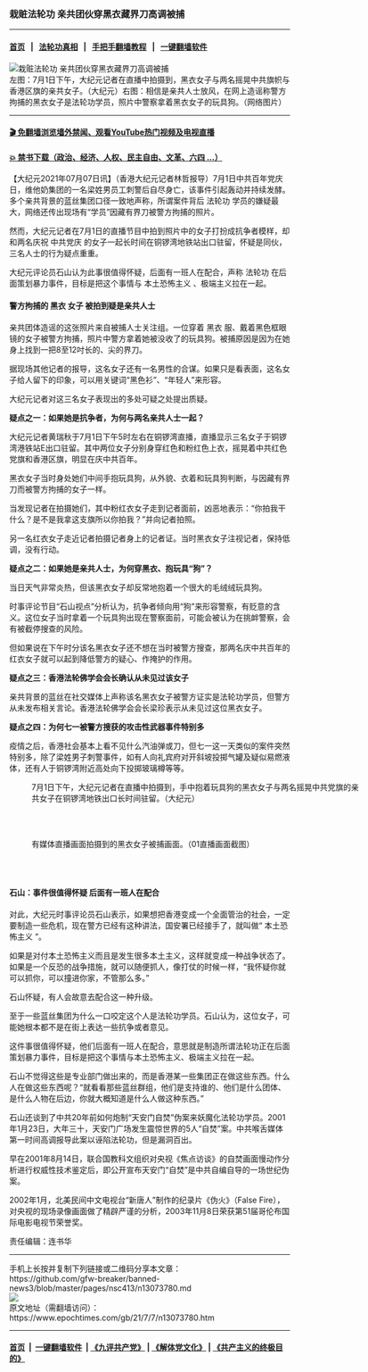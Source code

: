 ### 栽赃法轮功 亲共团伙穿黑衣藏界刀高调被捕
------------------------

#### [首页](https://github.com/gfw-breaker/banned-news3/blob/master/README.md) &nbsp;&nbsp;|&nbsp;&nbsp; [法轮功真相](https://github.com/begood0513/basic/blob/master/README.md)  &nbsp;&nbsp;|&nbsp;&nbsp; [手把手翻墙教程](https://github.com/gfw-breaker/guides/wiki)  &nbsp;&nbsp;|&nbsp;&nbsp; [一键翻墙软件](https://github.com/gfw-breaker/nogfw/blob/master/README.md)  



<div><img alt="栽赃法轮功 亲共团伙穿黑衣藏界刀高调被捕" class="attachment-djy_600_400 size-djy_600_400 wp-post-image" src="https://i.epochtimes.com/assets/uploads/2021/07/id13073787-54bffdad915029899988b9902771d8b2-600x400.jpg"/>
<div class="caption">
 左图：7月1日下午，大纪元记者在直播中拍摄到，黑衣女子与两名摇晃中共旗帜与香港区旗的亲共女子。（大纪元）右图：相信是亲共人士放风，在网上造谣称警方拘捕的黑衣女子是法轮功学员，照片中警察拿着黑衣女子的玩具狗。（网络图片）
</div></div><hr/>

#### [ 🎬  免翻墙浏览墙外禁闻、观看YouTube热门视频及电视直播](https://github.com/gfw-breaker/HelloWorld)

#### [ 💥  禁书下载（政治、经济、人权、民主自由、文革、六四 ...）](https://github.com/gfw-breaker/books/blob/master/README.md)

<div><p>
 【大纪元2021年07月07日讯】（香港大纪元记者林哲报导）7月1日中共百年党庆日，维他奶集团的一名梁姓男员工刺警后自尽身亡，该事件引起轰动并持续发酵。多个亲共背景的蓝丝集团口径一致地声称，所谓案件背后
 <ok href="https://www.epochtimes.com/gb/tag/%E6%B3%95%E8%BD%AE%E5%8A%9F.html">
  法轮功
 </ok>
 学员的嫌疑最大，网络还传出现场有“学员”因藏有界刀被警方拘捕的照片。
</p>
<p>
 然而，大纪元记者在7月1日的直播节目中拍到照片中的女子打扮成抗争者模样，却和两名庆祝
 <ok href="https://www.epochtimes.com/gb/tag/%E4%B8%AD%E5%85%B1%E5%85%9A%E5%BA%86.html">
  中共党庆
 </ok>
 的女子一起长时间在铜锣湾地铁站出口驻留，怀疑是同伙，三名人士的行为疑点重重。
</p>
<p>
 大纪元评论员石山认为此事很值得怀疑，后面有一班人在配合，声称
 <ok href="https://www.epochtimes.com/gb/tag/%E6%B3%95%E8%BD%AE%E5%8A%9F.html">
  法轮功
 </ok>
 在后面策划暴力事件，目标是把这个事情与
 <ok href="https://www.epochtimes.com/gb/tag/%E6%9C%AC%E5%9C%9F%E6%81%90%E6%80%96%E4%B8%BB%E4%B9%89.html">
  本土恐怖主义
 </ok>
 、极端主义拉在一起。
</p>
<p>
</p>
<h4>
 警方拘捕的
 <ok href="https://www.epochtimes.com/gb/tag/%E9%BB%91%E8%A1%A3.html">
  黑衣
 </ok>
 女子 被拍到疑是亲共人士
</h4>
<p>
 亲共团体造谣的这张照片来自被捕人士关注组。一位穿着
 <ok href="https://www.epochtimes.com/gb/tag/%E9%BB%91%E8%A1%A3.html">
  黑衣
 </ok>
 服、戴着黑色框眼镜的女子被警方拘捕，照片中警方拿着她被没收了的玩具狗。被捕原因是因为在她身上找到一把8至12吋长的、尖的界刀。
</p>
<p>
 据现场其他记者的报导，这名女子还有一名男性的合谋。如果只是看表面，这名女子给人留下的印象，可以用关键词“黑色衫”、“年轻人”来形容。
</p>
<p>
 大纪元记者对这三名女子表现出的多处可疑之处提出质疑。
</p>
<p>
 <strong>
  疑点之一：如果她是抗争者，为何与两名亲共人士一起？
 </strong>
</p>
<p>
 大纪元记者黄瑞秋于7月1日下午5时左右在铜锣湾直播，直播显示三名女子于铜锣湾港铁站E出口驻留。其中两位女子分别身穿红色和粉红色上衣，摇晃着中共红色党旗和香港区旗，明显在庆中共百年。
</p>
<p>
 黑衣女子当时身处她们中间手抱玩具狗，从外貌、衣着和玩具狗判断，与因藏有界刀而被警方拘捕的女子一样。
</p>
<p>
 当发现记者在拍摄她们，其中粉红衣女子走到记者面前，凶恶地表示：“你拍我干什么？是不是我拿这支旗所以你拍我？”并向记者拍照。
</p>
<p>
 另一名红衣女子走近记者拍摄记者身上的记者证。当时黑衣女子注视记者，保持低调，没有行动。
</p>
<p>
 <strong>
  疑点之二：如果她是亲共人士，为何穿黑衣、抱玩具“狗”？
 </strong>
</p>
<p>
 当日天气非常炎热，但该黑衣女子却反常地抱着一个很大的毛绒绒玩具狗。
</p>
<p>
 时事评论节目“石山视点”分析认为，抗争者倾向用“狗”来形容警察，有贬意的含义。这位女子当时拿着一个玩具狗出现在警察面前，可能会被认为在挑衅警察，会有被截停搜查的风险。
</p>
<p>
 但如果说在下午时分该名黑衣女子还不想在当时被警方搜查，那两名庆中共百年的红衣女子就可以起到降低警方的疑心、作掩护的作用。
</p>
<p>
 <strong>
  疑点之三：香港法轮佛学会会长确认从未见过该女子
 </strong>
</p>
<p>
 亲共背景的蓝丝在社交媒体上声称该名黑衣女子被警方证实是法轮功学员，但警方从未发布相关言论。香港法轮佛学会会长梁珍表示从未见过这位黑衣女子。
</p>
<p>
 <strong>
  疑点之四：为何七一被警方搜获的攻击性武器事件特别多
 </strong>
</p>
<p>
 疫情之后，香港社会基本上看不见什么汽油弹或刀，但七一这一天类似的案件突然特别多，除了梁姓男子刺警事件，如有人向礼宾府对开斜坡投掷气罐及疑似易燃液体，还有人于铜锣湾附近高处向下投掷玻璃樽等等。
</p>
<figure aria-describedby="caption-attachment-13073786" class="wp-caption aligncenter" id="attachment_13073786" style="width: 600px">
 <ok href="https://i.epochtimes.com/assets/uploads/2021/07/id13073786-b2ddecdc9ca42ed36e8d7fe669d7a42e-e1625658017530.png" target="_blank">
  <img alt="" class="size-large wp-image-13073786" src="https://i.epochtimes.com/assets/uploads/2021/07/id13073786-b2ddecdc9ca42ed36e8d7fe669d7a42e-600x337.png"/>
 </ok>
 <br/><figcaption class="wp-caption-text" id="caption-attachment-13073786">
  7月1日下午，大纪元记者在直播中拍摄到，手中抱着玩具狗的黑衣女子与两名摇晃中共党旗的亲共女子在铜锣湾地铁出口长时间驻留。（大纪元）
 </figcaption><br/>
</figure><br/>
<figure aria-describedby="caption-attachment-13073785" class="wp-caption aligncenter" id="attachment_13073785" style="width: 600px">
 <ok href="https://i.epochtimes.com/assets/uploads/2021/07/id13073785-3a358fbfd78958a6baeb5069d82610be-e1625658045902.png" target="_blank">
  <img alt="" class="size-large wp-image-13073785" src="https://i.epochtimes.com/assets/uploads/2021/07/id13073785-3a358fbfd78958a6baeb5069d82610be-600x337.png"/>
 </ok>
 <br/><figcaption class="wp-caption-text" id="caption-attachment-13073785">
  有媒体直播画面拍摄到的黑衣女子被捕画面。（01直播画面截图）
 </figcaption><br/>
</figure><br/>
<h4>
 石山：事件很值得怀疑 后面有一班人在配合
</h4>
<p>
 对此，大纪元时事评论员石山表示，如果想把香港变成一个全面管治的社会，一定要制造一些危机，现在警方已经有这种讲法，国安署已经接手了，就叫做“
 <ok href="https://www.epochtimes.com/gb/tag/%E6%9C%AC%E5%9C%9F%E6%81%90%E6%80%96%E4%B8%BB%E4%B9%89.html">
  本土恐怖主义
 </ok>
 ”。
</p>
<p>
 如果是对付本土恐怖主义而且是发生很多本土主义，这样就变成一种战争状态了。如果是一个反恐的战争措施，就可以随便抓人，像打仗的时候一样，“我怀疑你就可以抓你，可以撞进你家，不管那么多。”
</p>
<p>
 石山怀疑，有人会故意去配合这一种升级。
</p>
<p>
 至于一些蓝丝集团为什么一口咬定这个人是法轮功学员。石山认为，这位女子，可能她根本都不是在街上表达一些抗争或者意见。
</p>
<p>
 这件事很值得怀疑，他们后面有一班人在配合，意思就是制造所谓法轮功正在后面策划暴力事件，目标是把这个事情与本土恐怖主义、极端主义拉在一起。
</p>
<p>
 石山不觉得这些是专业部门做出来的，而是香港某一些集团正在做这些东西。什么人在做这些东西呢？“就看看那些蓝丝群组，他们是支持谁的、他们是什么团体、是什么人物在后边，你就大概知道是什么人做这种东西。”
</p>
<p>
 石山还谈到了中共20年前如何炮制“天安门自焚”伪案来妖魔化法轮功学员。2001年1月23日，大年三十，天安门广场发生震惊世界的5人“自焚”案。中共喉舌媒体第一时间高调报导此案以诬陷法轮功，但是漏洞百出。
</p>
<p>
 早在2001年8月14日，联合国教科文组织对央视《焦点访谈》的自焚画面慢动作分析进行权威性技术鉴定后，即公开宣布天安门“自焚”是中共自编自导的一场世纪伪案。
</p>
<p>
 2002年1月，北美民间中文电视台“新唐人”制作的纪录片《伪火》（False Fire），对央视的现场录像画面做了精辟严谨的分析，2003年11月8日荣获第51届哥伦布国际电影电视节荣誉奖。
</p>
<p>
</p>
<p>
 责任编辑：连书华
</p>
</div>
<hr/>
手机上长按并复制下列链接或二维码分享本文章：<br/>
https://github.com/gfw-breaker/banned-news3/blob/master/pages/nsc413/n13073780.md <br/>
<a href='https://github.com/gfw-breaker/banned-news3/blob/master/pages/nsc413/n13073780.md'><img src='https://github.com/gfw-breaker/banned-news3/blob/master/pages/nsc413/n13073780.md.png'/></a> <br/>
原文地址（需翻墙访问）：https://www.epochtimes.com/gb/21/7/7/n13073780.htm


------------------------
#### [首页](https://github.com/gfw-breaker/banned-news3/blob/master/README.md) &nbsp;|&nbsp; [一键翻墙软件](https://github.com/gfw-breaker/nogfw/blob/master/README.md) &nbsp;| [《九评共产党》](https://github.com/gfw-breaker/9ping.md/blob/master/README.md#九评之一评共产党是什么) | [《解体党文化》](https://github.com/gfw-breaker/jtdwh.md/blob/master/README.md) | [《共产主义的终极目的》](https://github.com/gfw-breaker/gczydzjmd.md/blob/master/README.md)


<img src='http://gfw-breaker.win/banned-news3/pages/nsc413/n13073780.md' width='0px' height='0px'/>